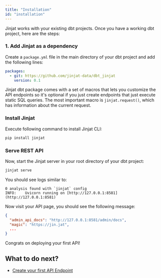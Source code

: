 ```yaml
---
title: "Installation"
id: "installation"
---
```


Jinjat works with your existing dbt projects. Once you have a working dbt project, here are the steps:

### 1. Add Jinjat as a dependency

Create a `package.yml` file in the main directory of your dbt project and add the following lines:

```yml
packages:
  - git: https://github.com/jinjat-data/dbt_jinjat
    version: 0.1
```

Jinjat dbt package comes with a set of macros that lets you customize the API endpoints so it's optional if you just create endpoints that just execute static SQL queries. The most important macro is `jinjat.request()`, which has information about the current request.

### Install Jinjat

Execute following command to install Jinjat CLI:

```bash
pip install jinjat
```

### Serve REST API

Now, start the Jinjat server in your root directory of your dbt project:

```bash
jinjat serve
```

You should see logs similar to:

```
0 analysis found with `jinjat` config
INFO:    Uvicorn running on [http://127.0.0.1:8581](http://127.0.0.1:8581)
```

Now visit your API page, you should see the following message:

```json
{
  "admin_api_docs": "http://127.0.0.1:8581/admin/docs",
  "magic": "https://jin.jat",
  ...
}
```

Congrats on deploying your first API!

## What to do next?

- [Create your first API Endpoint](/docs/getting-started)

